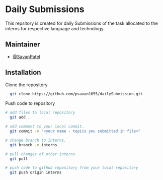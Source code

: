 
# Daily Submissions

This repsitory is created for daily Submissions of the task allocated to the interns for respective language and technology.




## Maintainer

- [@SavanPatel](https://www.github.com/psavan1655)

  

## Installation

Clone the repository

```bash
  git clone https://github.com/psavan1655/dailySubmission.git
```
    
Push code to repository

```bash
# add files to local repository
  git add .

# add comment to your local commit.
  git commit -m "<your name - topics you submitted in file>"

# change branch to interns.
  git branch -m interns

# pull changes of other interns
  git pull

# push code to github repository from your local repository
  git push origin interns
```
